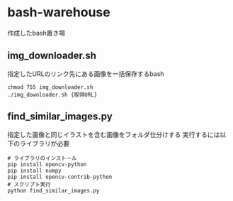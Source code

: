 # bash-warehouse
作成したbash置き場

## img_downloader.sh
指定したURLのリンク先にある画像を一括保存するbash
```
chmod 755 img_downloader.sh
./img_downloader.sh {取得URL}
```


## find_similar_images.py
指定した画像と同じイラストを含む画像をフォルダ仕分けする
実行するには以下のライブラリが必要
```
# ライブラリのインストール
pip install opencv-python
pip install numpy
pip install opencv-contrib-python
# スクリプト実行
python find_similar_images.py
```